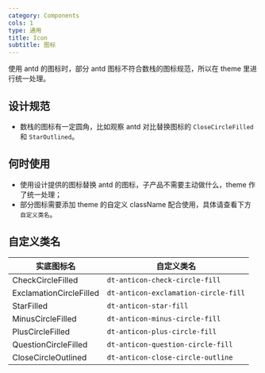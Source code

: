 ```yaml
---
category: Components
cols: 1
type: 通用
title: Icon
subtitle: 图标
---
```


使用 antd 的图标时，部分 antd 图标不符合数栈的图标规范，所以在 theme 里进行统一处理。

## 设计规范

- 数栈的图标有一定圆角，比如观察 antd 对比替换图标的 `CloseCircleFilled` 和 `StarOutlined`。

## 何时使用

- 使用设计提供的图标替换 antd 的图标，子产品不需要主动做什么，theme 作了统一处理；
- 部分图标需要添加 theme 的自定义 className 配合使用，具体请查看下方 `自定义类名`。

## 自定义类名

|实底图标名  |自定义类名  |
|---------|---------|
|CheckCircleFilled  |`dt-anticon-check-circle-fill`    |
|ExclamationCircleFilled  |`dt-anticon-exclamation-circle-fill`    |
|StarFilled  |`dt-anticon-star-fill`    |
|MinusCircleFilled  |`dt-anticon-minus-circle-fill`    |
|PlusCircleFilled  |`dt-anticon-plus-circle-fill`    |
|QuestionCircleFilled  |`dt-anticon-question-circle-fill`    |
|CloseCircleOutlined  |`dt-anticon-close-circle-outline`    |
